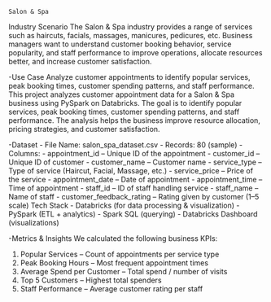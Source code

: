 `Salon & Spa` 

Industry Scenario 
The Salon & Spa industry provides a range of services such as haircuts, facials, massages, 
manicures, pedicures, etc. Business managers want to understand customer booking 
behavior, service popularity, and staff performance to improve operations, allocate 
resources better, and increase customer satisfaction.  

-Use Case 
Analyze customer appointments to identify popular services, peak booking times, customer 
spending patterns, and staff performance. 
This project analyzes customer appointment data for a Salon & Spa business using PySpark 
on Databricks. 
The goal is to identify popular services, peak booking times, customer spending patterns, 
and staff performance. 
The analysis helps the business improve resource allocation, pricing strategies, and 
customer satisfaction. 


-Dataset - File Name: salon_spa_dataset.csv - Records: 80 (sample) - Columns: - appointment_id – Unique ID of the appointment - customer_id – Unique ID of customer - customer_name – Customer name - service_type – Type of service (Haircut, Facial, Massage, etc.) - service_price – Price of the service - appointment_date – Date of appointment - appointment_time – Time of appointment - staff_id – ID of staff handling service - staff_name – Name of staff - customer_feedback_rating – Rating given by customer (1–5 scale) 
Tech Stack - Databricks (for data processing & visualization) - PySpark (ETL + analytics) - Spark SQL (querying) - Databricks Dashboard (visualizations) 

-Metrics & Insights 
We calculated the following business KPIs: 
1. Popular Services – Count of appointments per service type 
2. Peak Booking Hours – Most frequent appointment times 
3. Average Spend per Customer – Total spend / number of visits 
4. Top 5 Customers – Highest total spenders 
5. Staff Performance – Average customer rating per staff 
